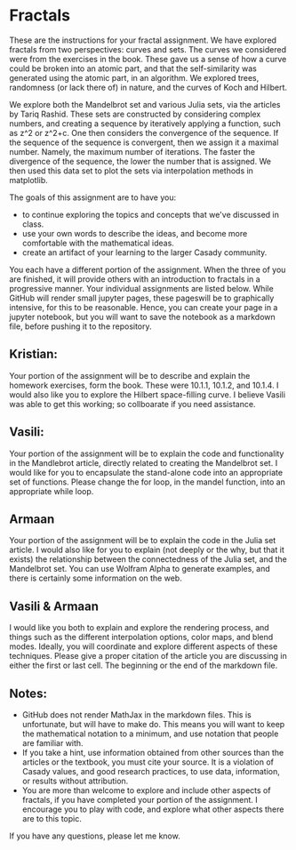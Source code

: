 # Fractals
These are the instructions for your fractal assignment. We have explored fractals from two perspectives: curves and sets. The curves we considered were from the exercises in the book. These gave us a sense of how a curve could be broken into an atomic part, and that the self-similarity was generated using the atomic part, in an algorithm. We explored trees, randomness (or lack there of) in nature, and the curves of Koch and Hilbert.

We explore both the Mandelbrot set and various Julia sets, via the articles by Tariq Rashid. These sets are constructed by considering complex numbers, and creating a sequence by iteratively applying a function, such as z^2 or z^2+c. One then considers the convergence of the sequence. If the sequence of the sequence is convergent, then we assign it a maximal number. Namely, the maximum number of iterations. The faster the divergence of the sequence, the lower the number that is assigned. We then used this data set to plot the sets via interpolation methods in matplotlib.

The goals of this assignment are to have you:
- to continue exploring the topics and concepts that we've discussed in class.
- use your own words to describe the ideas, and become more comfortable with the mathematical ideas.
- create an artifact of your learning to the larger Casady community.

You each have a different portion of the assignment. When the three of you are finished, it will provide others with an introduction to fractals in a progressive manner. Your individual assignments are listed below. While GitHub will render small jupyter pages, these pageswill be to graphically intensive, for this to be reasonable. Hence, you can create your page in a jupyter notebook, but you will want to save the notebook as a markdown file, before pushing it to the repository.

## Kristian: 
Your portion of the assignment will be to describe and explain the homework exercises, form the book. These were 10.1.1, 10.1.2, and 10.1.4. I would also like you to explore the Hilbert space-filling curve. I believe Vasili was able to get this working; so collboarate if you need assistance.

## Vasili:
Your portion of the assignment will be to explain the code and functionality in the Mandlebrot article, directly related to creating the Mandelbrot set. I would like for you to encapsulate the stand-alone code into an appropriate set of functions. Please change the for loop, in the mandel function, into an appropriate while loop.

## Armaan
Your portion of the assignment will be to explain the code in the Julia set article. I would also like for you to explain (not deeply or the why, but that it exists) the relationship between the connectedness of the Julia set, and the Mandelbrot set. You can use Wolfram Alpha to generate examples, and there is certainly some information on the web. 

## Vasili & Armaan
I would like you both to explain and explore the rendering process, and things such as the different interpolation options, color maps, and blend modes. Ideally, you will coordinate and explore different aspects of these techniques. Please give a proper citation of the article you are discussing in either the first or last cell. The beginning or the end of the markdown file.

## Notes:
- GitHub does not render MathJax in the markdown files. This is unfortunate, but will have to make do. This means you will want to keep the mathematical notation to a minimum, and use notation that people are familiar with.
- If you take a hint, use information obtained from other sources than the articles or the textbook, you must cite your source. It is a violation of Casady values, and good research practices, to use data, information, or results without attribution.
- You are more than welcome to explore and include other aspects of fractals, if you have completed your portion of the assignment. I encourage you to play with code, and explore what other aspects there are to this topic. 

If you have any questions, please let me know.
